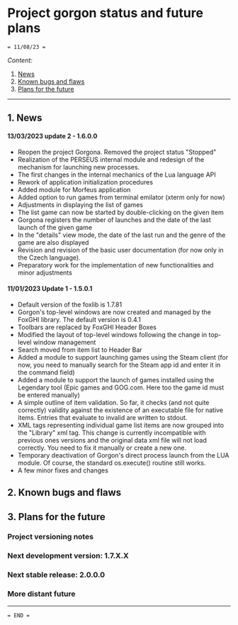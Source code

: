 # Project gorgon status and future plans 
    = 11/08/23 =
  
*Content:*  
  1. [News](#1-News)
  2. [Known bugs and flaws](#2-Known-bugs-and-flaws)
  3. [Plans for the future](#3-Plans-for-the-future)

---
## 1. News
#### 13/03/2023 update 2 - 1.6.0.0
* Reopen the project Gorgona. Removed the project status "Stopped"
* Realization of the PERSEUS internal module and redesign of the mechanism for launching new processes.
* The first changes in the internal mechanics of the Lua language API
* Rework of application initialization procedures
* Added module for Morfeus application
* Added option to run games from terminal emilator (xterm only for now)
* Adjustments in displaying the list of games
* The list game can now be started by double-clicking on the given item
* Gorgona registers the number of launches and the date of the last launch of the given game
* In the "details" view mode, the date of the last run and the genre of the game are also displayed
* Revision and revision of the basic user documentation (for now only in the Czech language). 
* Preparatory work for the implementation of new functionalities and minor adjustments

#### 11/01/2023 Update 1 - 1.5.0.1
* Default version of the foxlib is 1.7.81
* Gorgon's top-level windows are now created and managed by the FoxGHI library. The default version is 0.4.1  
* Toolbars are replaced by FoxGHI Header Boxes
* Modified the layout of top-level windows following the change in top-level window management
* Search moved from item list to Header Bar 
* Added a module to support launching games using the Steam client (for now, you need to manually search for the Steam app id and enter it in the command field)
* Added a module to support the launch of games installed using the Legendary tool (Epic games and GOG.com. Here too the game id must be entered manually)
* A simple outline of item validation. So far, it checks (and not quite correctly) validity against the existence of an executable file for native items. Entries that evaluate to invalid are written to stdout.
* XML tags representing individual game list items are now grouped into the "Library" xml tag. This change is currently incompatible with previous ones versions and the original data xml file will not load correctly. You need to fix it manually or create a new one. 
* Temporary deactivation of Gorgon's direct process launch from the LUA module. Of course, the standard os.execute() routine still works. 
* A few minor fixes and changes

## 2. Known bugs and flaws
  
## 3. Plans for the future  
### Project versioning notes

### Next development version: 1.7.X.X

### Next stable release: 2.0.0.0

### More distant future

---

    = END =
